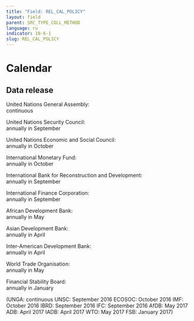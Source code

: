 ```yaml
---
title: "Field: REL_CAL_POLICY"
layout: field
parent: SRC_TYPE_COLL_METHOD
language: ru
indicator: 10-6-1
slug: REL_CAL_POLICY
---
```

# Calendar

## Data release

United Nations General Assembly:<br>
continuous

United Nations Security Council:<br>
annually in September

United Nations Economic and Social Council:<br>
annually in October

International Monetary Fund:<br>
annually in October

International Bank for Reconstruction and Development:<br>
annually in September

International Finance Corporation:<br>
annually in September

African Development Bank:<br>
annually in May

Asian Development Bank:<br>
annually in April

Inter-American Development Bank:<br>
annually in April

World Trade Organisation:<br>
annually in May

Financial Stability Board:<br>
annually in January

(UNGA: continuous UNSC: September 2016 ECOSOC: October 2016 IMF: October 2016 IBRD: September 2016 IFC: September 2016 AfDB: May 2017 ADB: April 2017 IADB: April 2017 WTO: May 2017 FSB: January 2017)
